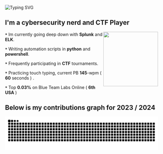 ![Typing SVG](https://readme-typing-svg.demolab.com/?font=Pixelify+Sans&size=32&duration=2600&pause=1000&color=bcbcf2&random=false&width=435&lines=Welcome+to+my+profile+!)

## I'm a cybersecurity nerd and CTF Player 
<p1>
  <img height="180" width="180" align="right" src="https://github.com/0x157/0x157/assets/102762345/045bdd0b-e764-4349-92f1-e959cdc29878" >  
</p1>

**`*`** Im currently going deep down with **Splunk** and **ELK**.

**`*`** Writing automation scripts in **python** and **powershell**.

**`*`** Frequently participating in **CTF** tournaments.

**`*`** Practicing touch typing, current PB **145**-wpm ( **60** seconds ) .

**`*`** Top **0.03%** on Blue Team Labs Online ( **6th** **USA** )

## Below is my contributions graph for 2023 / 2024
![Snake animation](https://github.com/0x157/0x157/blob/output/github-contribution-grid-snake-dark.svg)


